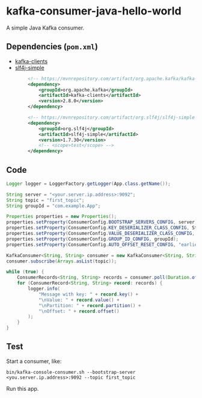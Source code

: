 # kafka-consumer-java-hello-world
A simple Java Kafka consumer.

## Dependencies (`pom.xml`)

- [kafka-clients](https://mvnrepository.com/artifact/org.apache.kafka/kafka-clients/2.8.0)
- [slf4j-simple](https://mvnrepository.com/artifact/org.slf4j/slf4j-simple/1.7.30)

```xml
        <!-- https://mvnrepository.com/artifact/org.apache.kafka/kafka-clients -->
        <dependency>
            <groupId>org.apache.kafka</groupId>
            <artifactId>kafka-clients</artifactId>
            <version>2.8.0</version>
        </dependency>

        <!-- https://mvnrepository.com/artifact/org.slf4j/slf4j-simple -->
        <dependency>
            <groupId>org.slf4j</groupId>
            <artifactId>slf4j-simple</artifactId>
            <version>1.7.30</version>
            <!-- <scope>test</scope> -->
        </dependency>
```

## Code

```java
Logger logger = LoggerFactory.getLogger(App.class.getName());

String server = "<your.server.ip.address>:9092";
String topic = "first_topic";
String groupId = "com.example.App";

Properties properties = new Properties();
properties.setProperty(ConsumerConfig.BOOTSTRAP_SERVERS_CONFIG, server);
properties.setProperty(ConsumerConfig.KEY_DESERIALIZER_CLASS_CONFIG, StringDeserializer.class.getName());
properties.setProperty(ConsumerConfig.VALUE_DESERIALIZER_CLASS_CONFIG, StringDeserializer.class.getName());
properties.setProperty(ConsumerConfig.GROUP_ID_CONFIG, groupId);
properties.setProperty(ConsumerConfig.AUTO_OFFSET_RESET_CONFIG, "earliest");

KafkaConsumer<String, String> consumer = new KafkaConsumer<String, String>(properties);
consumer.subscribe(Arrays.asList(topic));

while (true) {
    ConsumerRecords<String, String> records = consumer.poll(Duration.ofMillis(100));
    for (ConsumerRecord<String, String> record: records) {
        logger.info(
            "Message with key: " + record.key() +
            "\nValue: " + record.value() +
            "\nPartition: " + record.partition() +
            "\nOffset: " + record.offset()
        );
    }
}
```

## Test

Start a consumer, like:

```
bin/kafka-console-consumer.sh --bootstrap-server <you.server.ip.address>:9092 --topic first_topic
```

Run this app.
